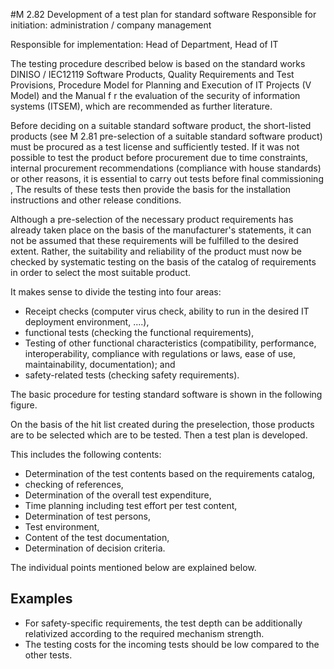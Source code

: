 #M 2.82 Development of a test plan for standard software
Responsible for initiation: administration / company management

Responsible for implementation: Head of Department, Head of IT

The testing procedure described below is based on the standard works DINISO / IEC12119 Software Products, Quality Requirements and Test Provisions, Procedure Model for Planning and Execution of IT Projects (V Model) and the Manual f  r the evaluation of the security of information systems (ITSEM), which are recommended as further literature.

Before deciding on a suitable standard software product, the short-listed products (see M 2.81 pre-selection of a suitable standard software product) must be procured as a test license and sufficiently tested. If it was not possible to test the product before procurement due to time constraints, internal procurement recommendations (compliance with house standards) or other reasons, it is essential to carry out tests before final commissioning , The results of these tests then provide the basis for the installation instructions and other release conditions.

Although a pre-selection of the necessary product requirements has already taken place on the basis of the manufacturer's statements, it can not be assumed that these requirements will be fulfilled to the desired extent. Rather, the suitability and reliability of the product must now be checked by systematic testing on the basis of the catalog of requirements in order to select the most suitable product.

It makes sense to divide the testing into four areas:

* Receipt checks (computer virus check, ability to run in the desired IT deployment environment, ....),
* functional tests (checking the functional requirements),
* Testing of other functional characteristics (compatibility, performance, interoperability, compliance with regulations or laws, ease of use, maintainability, documentation); and
* safety-related tests (checking safety requirements).


The basic procedure for testing standard software is shown in the following figure.



On the basis of the hit list created during the preselection, those products are to be selected which are to be tested. Then a test plan is developed.

This includes the following contents:

* Determination of the test contents based on the requirements catalog,
*  checking of references,
* Determination of the overall test expenditure,
* Time planning including test effort per test content,
* Determination of test persons,
* Test environment,
* Content of the test documentation,
* Determination of decision criteria.


The individual points mentioned below are explained below.



## Examples 
* For safety-specific requirements, the test depth can be additionally relativized according to the required mechanism strength.
* The testing costs for the incoming tests should be low compared to the other tests.




